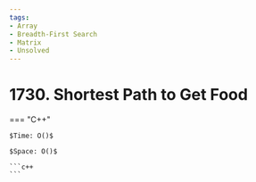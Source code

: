 ```yaml
---
tags:
- Array
- Breadth-First Search
- Matrix
- Unsolved
---
```



# 1730. Shortest Path to Get Food

=== "C++"

    $Time: O()$

    $Space: O()$

    ```c++
    ```